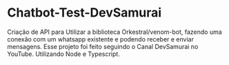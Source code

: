 # Chatbot-Test-DevSamurai
Criação de API para Utilizar a biblioteca Orkestral/venom-bot, fazendo uma conexão com um whatsapp existente e podendo receber e enviar mensagens. 
Esse projeto foi feito seguindo o Canal DevSamurai no YouTube. Utilizando Node e Typescript. 
